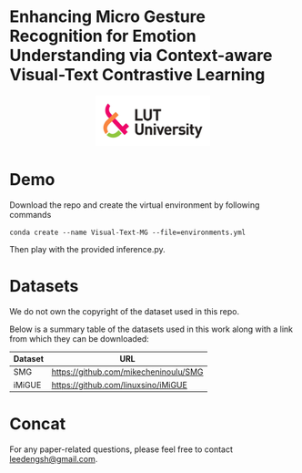 # Enhancing Micro Gesture Recognition for Emotion Understanding via Context-aware Visual-Text Contrastive Learning


<div align="center">
    <img src="Asset/logo.jpg" width="40%">
</div>

# Demo

Download the repo and create the virtual environment by following commands

```
conda create --name Visual-Text-MG --file=environments.yml

```

Then play with the provided inference.py.

# Datasets
We do not own the copyright of the dataset used in this repo.

Below is a summary table of the datasets used in this work along with a link from which they can be downloaded:


| Dataset      | URL     |
| ------------ | ------- |
| SMG  | https://github.com/mikecheninoulu/SMG  |
| iMiGUE   | https://github.com/linuxsino/iMiGUE |

# Concat

For any paper-related questions, please feel free to contact leedengsh@gmail.com.
